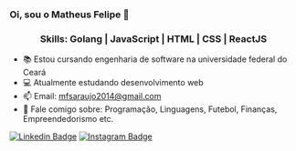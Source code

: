 ### Oi, sou o Matheus Felipe 👋

<h3 align="center">Skills: Golang | JavaScript | HTML | CSS | ReactJS </h3>


- 📚 Estou cursando engenharia de software na universidade federal do Ceará
- 💻 Atualmente estudando desenvolvimento web
- 📫 Email: mfsaraujo2014@gmail.com
- 💬 Fale comigo sobre: Programação, Linguagens, Futebol, Finanças, Empreendedorismo etc.

[![Linkedin Badge](https://img.shields.io/badge/-Matheus_Felipe-blue?style=flat&logo=Linkedin&logoColor=white&link=https://www.linkedin.com/in/matheusfelipearaujo14/)](https://www.linkedin.com/in/matheusfelipearaujo14/)
[![Instagram Badge](https://img.shields.io/badge/-@matheusfelipe14__-purple?style=flat&logo=instagram&logoColor=white&link=https://www.instagram.com/matheusfelipe14_/)](https://www.instagram.com/matheusfelipe14_/)
<br>


